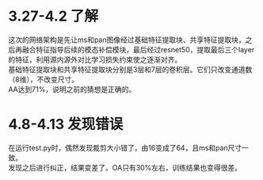 # 3.27-4.2 了解
这次的网络架构是先让ms和pan图像经过基础特征提取块、共享特征提取块，之后再融合特征指导后续的模态补偿模块，最后经过resnet50，提取最后三个layer的特征，利用源内源外对比学习损失约束使之逐渐对齐。\
基础特征提取块和共享特征提取块分别是3层和7层的卷积层。它们只改变通道数（8维），不改变尺寸。\
AA达到71%，说明之前的猜想是正确的。

# 4.8-4.13 发现错误
在运行test.py时，偶然发现裁剪大小错了，由16变成了64，且ms和pan尺寸一致。\
发现之后进行纠正，结果变差了。OA只有30%左右，训练结果也变得很差。
